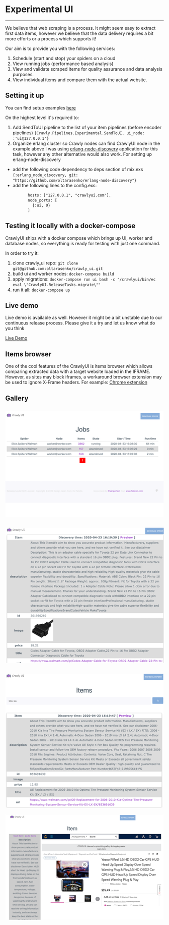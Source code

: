 # Experimental UI
---

We believe that web scraping is a process. It might seem easy to extract first 
data items, however we believe that the data delivery requires a bit more efforts or
a process which supports it!

Our aim is to provide you with the following services:

1. Schedule (start and stop) your spiders on a cloud
2. View running jobs (performance based analysis)
3. View and validate scraped items for quality assurance and data analysis purposes.
4. View individual items and compare them with the actual website.

## Setting it up

You can find setup examples [here](https://github.com/oltarasenko/crawly_ui/tree/master/examples)

On the highest level it's required to:
1. Add SendToUI pipeline to the list of your item pipelines (before encoder pipelines)
`{Crawly.Pipelines.Experimental.SendToUI, ui_node: :'ui@127.0.0.1'}`
2. Organize erlang cluster so Crawly nodes can find CrawlyUI node
in the example above I was using [erlang-node-discovery](https://github.com/oltarasenko/erlang-node-discovery)
application for this task, however any other alternative would also work.
For setting up erlang-node-discovery 
-  add the following code dependency to deps section of mix.exs
`{:erlang_node_discovery, git: "https://github.com/oltarasenko/erlang-node-discovery"}`
- add the following lines to the config.exs: 
```config :erlang_node_discovery,
          hosts: ["127.0.0.1", "crawlyui.com"],
          node_ports: [
            {:ui, 0}
          ]
```

## Testing it locally with a docker-compose

CrawlyUI ships with a docker compose which brings up UI, worker and database
nodes, so everything is ready for testing with just one command.

In order to try it:
1. clone crawly_ui repo: `git clone git@github.com:oltarasenko/crawly_ui.git`
2. build ui and worker nodes: `docker-compose build`
3. apply migrations: `docker-compose run ui bash -c "/crawlyui/bin/ec eval \"CrawlyUI.ReleaseTasks.migrate\""`
4. run it all: `docker-compose up`

## Live demo

Live demo is available as well. However it might be a bit unstable due to our continuous release process.
Please give it a try and let us know what do you think

[Live Demo](http://18.216.221.122/)  

## Items browser

One of the cool features of the CrawlyUI is items browser which allows comparing
extracted data with a target website loaded in the IFRAME. However, as sites may block iframes, a workaround browser extension may be used to ignore X-Frame headers.
For example:
[Chrome extension](https://chrome.google.com/webstore/detail/ignore-x-frame-headers/gleekbfjekiniecknbkamfmkohkpodhe)

## Gallery

![Main Page](assets/main_page.png?raw=true)
--
![Items browser](assets/items_page.png?raw=true)
--
![Items browser search](assets/item_with_filters.png?raw=true)
--
![Items browser](assets/item_preview_example.png?raw=true)
